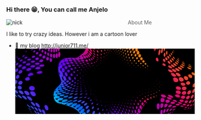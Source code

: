 ### Hi there 😁, You can call me Anjelo 
<img align="left" alt="nick" width="325" src = "https://github.com/AnjeloPeiris711/AnjeloPeris711/blob/main/Nick.png">

> About Me

<p>I like to try crazy ideas. However i am a cartoon lover

  - 🔭 my blog <a>http://junior711.me/</a>
  ![QR Code](banner.jpg)



